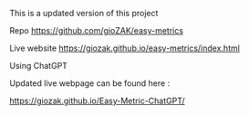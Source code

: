This is a updated version of this project 

Repo
https://github.com/gioZAK/easy-metrics

Live website
https://giozak.github.io/easy-metrics/index.html

Using ChatGPT

Updated live webpage can be found here :

https://giozak.github.io/Easy-Metric-ChatGPT/

